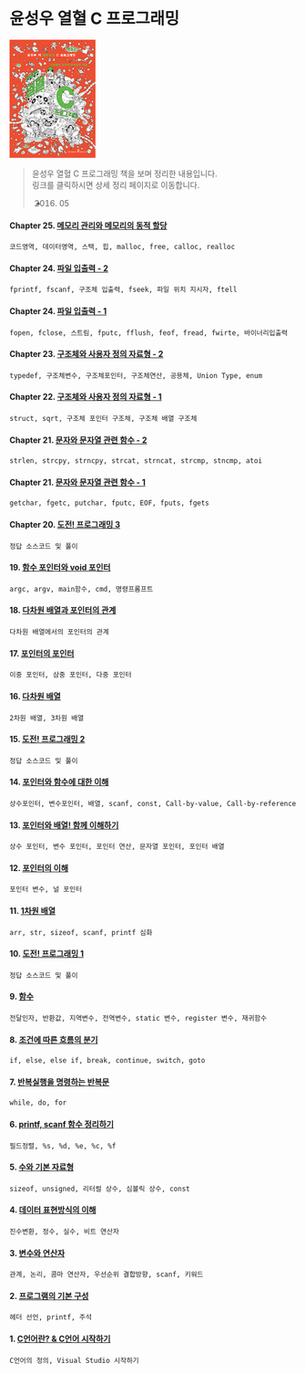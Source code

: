 윤성우 열혈 C 프로그래밍
===
<img width="30%" height="30%" src="../img/열혈c.jpg"></img>

>윤성우 열혈 C 프로그래밍 책을 보며 정리한 내용입니다.<br/>
>링크를 클릭하시면 상세 정리 페이지로 이동합니다. <br/>
> - 2016. 05 <br/>

#### Chapter 25. [메모리 관리와 메모리의 동적 할당](http://1ilsang.blog.me/220729256563)
```
코드영역, 데이터영역, 스택, 힙, malloc, free, calloc, realloc
```
#### Chapter 24. [파일 입출력 - 2](http://1ilsang.blog.me/220727892744)
```
fprintf, fscanf, 구조체 입출력, fseek, 파일 위치 지시자, ftell
```
#### Chapter 24. [파일 입출력 - 1](http://1ilsang.blog.me/220727823630)
```
fopen, fclose, 스트림, fputc, fflush, feof, fread, fwirte, 바이너리입출력
```
#### Chapter 23. [구조체와 사용자 정의 자료형 - 2](http://1ilsang.blog.me/220726434710)
```
typedef, 구조체변수, 구조체포인터, 구조체연산, 공용체, Union Type, enum
```
#### Chapter 22. [구조체와 사용자 정의 자료형 - 1](http://1ilsang.blog.me/220725489776)
```
struct, sqrt, 구조체 포인터 구조체, 구조체 배열 구조체
```
#### Chapter 21. [문자와 문자열 관련 함수 - 2](http://1ilsang.blog.me/220724364664)
```
strlen, strcpy, strncpy, strcat, strncat, strcmp, stncmp, atoi
```
#### Chapter 21. [문자와 문자열 관련 함수 - 1](http://1ilsang.blog.me/220723615376)
```
getchar, fgetc, putchar, fputc, EOF, fputs, fgets
```
#### Chapter 20. [도전! 프로그래밍 3](http://1ilsang.blog.me/220723420880)
```
정답 소스코드 및 풀이
```
#### 19. [함수 포인터와 void 포인터](http://1ilsang.blog.me/220722658709)
```
argc, argv, main함수, cmd, 명령프롬프트
```
#### 18. [다차원 배열과 포인터의 관계](http://1ilsang.blog.me/220722157009)
```
다차원 배열에서의 포인터의 관계
```
#### 17. [포인터의 포인터](http://1ilsang.blog.me/220721927814)
```
이중 포인터, 삼중 포인터, 다중 포인터
```
#### 16. [다차원 배열](http://1ilsang.blog.me/220721803868)
```
2차원 배열, 3차원 배열
```
#### 15. [도전! 프로그래밍 2](http://1ilsang.blog.me/220721757587)
```
정답 소스코드 및 풀이
```
#### 14. [포인터와 함수에 대한 이해](http://1ilsang.blog.me/220721718006)
```
상수포인터, 변수포인터, 배열, scanf, const, Call-by-value, Call-by-reference
```
#### 13. [포인터와 배열! 함께 이해하기](http://1ilsang.blog.me/220721246081)
```
상수 포인터, 변수 포인터, 포인터 연산, 문자열 포인터, 포인터 배열
```
#### 12. [포인터의 이해](http://1ilsang.blog.me/220721087490)
```
포인터 변수, 널 포인터
```
#### 11. [1차원 배열](http://1ilsang.blog.me/220720336462)
```
arr, str, sizeof, scanf, printf 심화
```
#### 10. [도전! 프로그래밍 1](http://1ilsang.blog.me/220720271981)
```
정답 소스코드 및 풀이
```
#### 9. [함수](http://1ilsang.blog.me/220715891777)
```
전달인자, 반환값, 지역변수, 전역변수, static 변수, register 변수, 재귀함수
```
#### 8. [조건에 따른 흐름의 분기](http://1ilsang.blog.me/220714404440)
```
if, else, else if, break, continue, switch, goto
```
#### 7. [반복실행을 명령하는 반복문](http://1ilsang.blog.me/220712545362)
```
while, do, for
```
#### 6. [printf, scanf 함수 정리하기](http://1ilsang.blog.me/220711616127)
```
필드정렬, %s, %d, %e, %c, %f
```
#### 5. [수와 기본 자료형](http://1ilsang.blog.me/220708337332)
```
sizeof, unsigned, 리터럴 상수, 심볼릭 상수, const
```
#### 4. [데이터 표현방식의 이해](http://1ilsang.blog.me/220707403101)
```
진수변환, 정수, 실수, 비트 연산자
```
#### 3. [변수와 연산자](http://1ilsang.blog.me/220707382923)
```
관계, 논리, 콤마 연산자, 우선순위 결합방향, scanf, 키워드
```
#### 2. [프로그램의 기본 구성](http://1ilsang.blog.me/220707365424)
```
헤더 선언, printf, 주석
```
#### 1. [C언어란? & C언어 시작하기](http://1ilsang.blog.me/220705493593)
```
C언어의 정의, Visual Studio 시작하기
```
